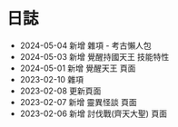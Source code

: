# 日誌

* 2024-05-04 新增 雜項 - 考古懶人包
* 2024-05-03 新增 覺醒持國天王 技能特性
* 2024-05-01 新增 覺醒天王 頁面
* 2023-02-10 雜項
* 2023-02-08 更新頁面
* 2023-02-07 新增 靈異怪談 頁面
* 2023-02-06 新增 討伐戰(齊天大聖) 頁面